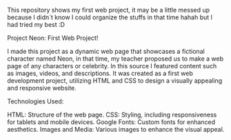 This repository shows my first web project, it may be a little messed up because I didn´t know I could organize the stuffs in that time hahah but I had tried my best :D 

Project Neon: First Web Project!

I made this project as a dynamic web page that showcases a fictional character named Neon, in that time, my teacher proposed us to make a web page of any characters or celebrity. In this source I featured content such as images, videos, and descriptions. 
It was created as a first web development project, utilizing HTML and CSS to design a visually appealing and responsive website.

Technologies Used:

HTML: Structure of the web page.
CSS: Styling, including responsiveness for tablets and mobile devices.
Google Fonts: Custom fonts for enhanced aesthetics.
Images and Media: Various images to enhance the visual appeal.

